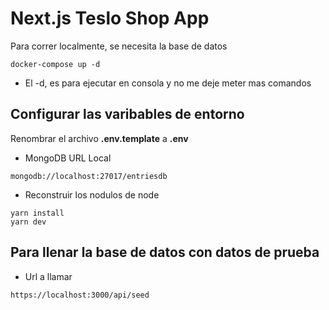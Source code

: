 
# Next.js Teslo Shop App
Para correr localmente, se necesita la base de datos
```
docker-compose up -d

```

* El -d, es para ejecutar en consola y no me deje meter mas comandos
## Configurar las varibables de entorno
Renombrar el archivo __.env.template__ a __.env__


* MongoDB URL Local

```
mongodb://localhost:27017/entriesdb
``` 

* Reconstruir los nodulos de node
``` 
yarn install
yarn dev

```


## Para llenar la base de datos con datos de prueba

* Url a llamar

``` 
https://localhost:3000/api/seed
```
